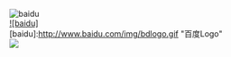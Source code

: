 ![baidu](http://www.baidu.com/img/bdlogo.gif "百度logo")  
[![baidu]](http://baidu.com)  
[baidu]:http://www.baidu.com/img/bdlogo.gif "百度Logo"  
![](https://github.com/songkai320/WheelMenu/raw/master/testdemo.gif)  
